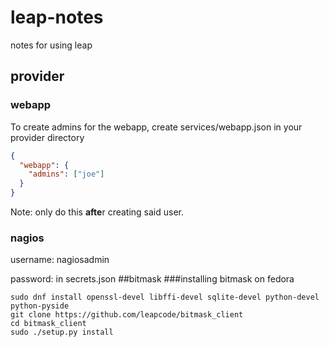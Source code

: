 # leap-notes
notes for using leap
## provider
### webapp
To create admins for the webapp, create services/webapp.json in your provider directory
```json
{
  "webapp": {
    "admins": ["joe"]
  }
}

```
Note: only do this **afte**r creating said user.
### nagios
username: nagiosadmin

password: in secrets.json
##bitmask
###installing bitmask on fedora
```
sudo dnf install openssl-devel libffi-devel sqlite-devel python-devel python-pyside
git clone https://github.com/leapcode/bitmask_client
cd bitmask_client
sudo ./setup.py install
```
